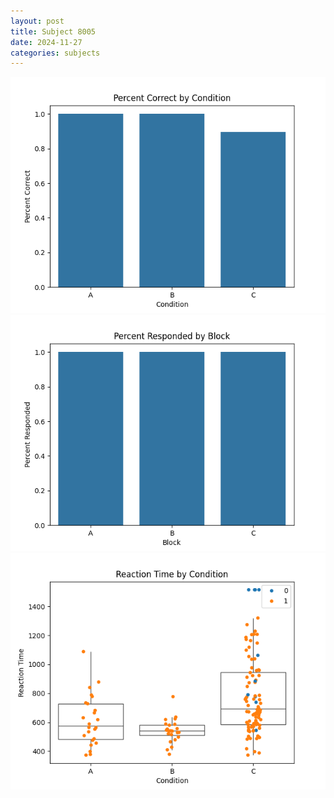 ```yaml
---
layout: post
title: Subject 8005
date: 2024-11-27
categories: subjects
---
```


![](data/8005/run-12/8005_ATS_percent_correct.png)
![](data/8005/run-12/8005_ATS_percent_responded.png)
![](data/8005/run-12/8005_ATS_rt.png)
